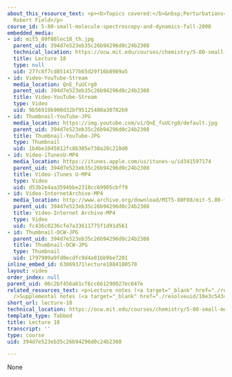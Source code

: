 ```yaml
---
about_this_resource_text: <p><b>Topics covered:</b>&nbsp;Perturbations</p><p><b>Instructor:</b>&nbsp;Prof.
  Robert Field</p>
course_id: 5-80-small-molecule-spectroscopy-and-dynamics-fall-2008
embedded_media:
- id: mit5_80f08lec18_th.jpg
  parent_uid: 394d7e523eb35c26b94296d0c24b2308
  technical_location: https://ocw.mit.edu/courses/chemistry/5-80-small-molecule-spectroscopy-and-dynamics-fall-2008/video-lectures/lecture-18/mit5_80f08lec18_th.jpg
  title: Lecture 18
  type: null
  uid: 277c8f7cd8514177b65d29f16b8989a5
- id: Video-YouTube-Stream
  media_location: QnE_fuUCrg0
  parent_uid: 394d7e523eb35c26b94296d0c24b2308
  title: Video-YouTube-Stream
  type: Video
  uid: 9b56919b900d32bf95125480a30782b9
- id: Thumbnail-YouTube-JPG
  media_location: https://img.youtube.com/vi/QnE_fuUCrg0/default.jpg
  parent_uid: 394d7e523eb35c26b94296d0c24b2308
  title: Thumbnail-YouTube-JPG
  type: Thumbnail
  uid: 1b4be1045812fc8b305e738a28c210d0
- id: Video-iTunesU-MP4
  media_location: https://itunes.apple.com/us/itunes-u/id341597174
  parent_uid: 394d7e523eb35c26b94296d0c24b2308
  title: Video-iTunes U-MP4
  type: Video
  uid: d53b2e4aa3594bbe2318cc69905cbff9
- id: Video-InternetArchive-MP4
  media_location: http://www.archive.org/download/MIT5-80F08/mit-5.80-f08-lec18_300k.mp4
  parent_uid: 394d7e523eb35c26b94296d0c24b2308
  title: Video-Internet Archive-MP4
  type: Video
  uid: fc436c0236cfe7a33611775f1d91d561
- id: Thumbnail-OCW-JPG
  parent_uid: 394d7e523eb35c26b94296d0c24b2308
  title: Thumbnail-OCW-JPG
  type: Thumbnail
  uid: 1797909a9fd0ecdfc9d4a01bb9be7201
inline_embed_id: 63869371lecture1884180570
layout: video
order_index: null
parent_uid: 06c2bf456a61cf6cc661290027ec047e
related_resources_text: <p>Lecture notes (<a target="_blank" href="./resolveuid/6cd551751dbc3588d1f5e48b879086de">PDF</a>)<br
  />Supplemental notes (<a target="_blank" href="./resolveuid/10e3c54343158a33b89a783f7e1e1ed6">PDF</a>)</p>
short_url: lecture-18
technical_location: https://ocw.mit.edu/courses/chemistry/5-80-small-molecule-spectroscopy-and-dynamics-fall-2008/video-lectures/lecture-18
template_type: Tabbed
title: Lecture 18
transcript: ''
type: course
uid: 394d7e523eb35c26b94296d0c24b2308

---
```

None